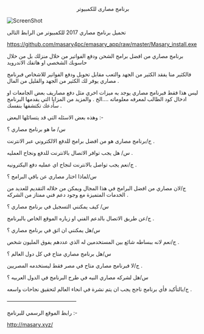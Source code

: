 <p align="center">برنامج مصارى للكمبيوتر</p>

![ScreenShot](http://masary.xyz/images/screen.png)


تحميل برنامج مصاري 2017 للكمبيوتر من الرابط التالى

https://github.com/masary4pc/emasary_app/raw/master/Masary_install.exe


برنامج مصاري من افضل برامج الشحن ودفع الفواتير من خلال منزلك بل من خلال حاسوبك الشخصي او هاتفك الاندرويد

فالكثير منا يفقد الكثير من الجهد والتعب مقابل تحويل ودفع الفواتير للاشخاص فبرنامج مصاري يوفر لك الكثير من الجهد والقليل من المال .

ليس هذا فقط فبرنامج مصاري يوجد به ميزات اخري مثل دفع مصاريف بعض الجامعات او ادخال كود الطالب لمعرفه معلوماته ….الخ .
والمزيد من المزايا التي يقدمها البرنامج سأدعك تكتشفها بنفسك .


وهذه بعض الاسئله التي قد يتسائلها البعض :-

س/ ما هو برنامج مصاري ؟

ج/برنامج مصارى هو من افضل برامج للدفع الالكتروني عبر الانترنت .

س/ هل يجب توافر الاتصال بالانترنت للدفع ونجاح العمليه .

ج/نعم يجب تواصل بالانترنت لنجاح اي عمليه دفع اليكترونيه .

س/لماذا اختار مصاري عن باقي البرامج ؟

ج/لان مصاري من افضل البرامج في هذا المجال ويمكن من خلاله التقديم للعديد من الخدمات المتميزة مع وجود دعم فني ممتاز من الشركه .

س/ كيف يمكنني التسجيل في برنامج مصاري ؟

ج/عن طريق الاتصال بالدعم الفني او زياره الموقع الخاص بالبرنامج .

س/هل يمكنني ان اثق في برنامج مصاري ؟

ج/نعم لانه ببساطه شائع بين المستخدمين له الذي عددهم يفوق المليون شخص .

س/هل برنامج مصاري متاح في كل دول العالم ؟

ج/لا فبرنامج مصاري متاح في مصر فقط ليستخدمه المصريين .

س/هل لشركه مصاري النيه في طرح البرنامج في الدول العربيه ؟

ج/بالتأكيد فأي برنامج ناجح يجب ان يتم نشرة في انحاء العالم لتحقيق نجاحات واسعه .

—————————————

رابط الموقع الرسمي للبرنامج :- 

http://masary.xyz/


</p>
